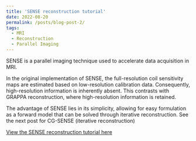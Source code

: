 ```yaml
---
title: 'SENSE reconstruction tutorial'
date: 2022-08-20
permalink: /posts/blog-post-2/
tags:
  - MRI
  - Reconstruction
  - Parallel Imaging
---
```


SENSE is a parallel imaging technique used to accelerate data acquisition in MRI.

In the original implementation of SENSE, the full-resolution coil sensitivity maps are estimated based on low-resolution calibration data. Consequently, high-resolution information is inherently absent. This contrasts with GRAPPA reconstruction, where high-resolution information is retained.

The advantage of SENSE lies in its simplicity, allowing for easy formulation as a forward model that can be solved through iterative reconstruction. See the next post for CG-SENSE (iterative reconstruction)

[View the SENSE reconstruction tutorial here](../notebooks/sense.html)


